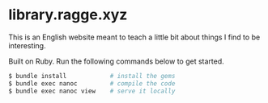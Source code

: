 # library.ragge.xyz

This is an English website meant to teach a little bit about things I find to be interesting.

Built on Ruby. Run the following commands below to get started.

```sh
$ bundle install            # install the gems
$ bundle exec nanoc         # compile the code
$ bundle exec nanoc view    # serve it locally
```